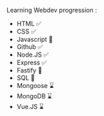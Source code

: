 Learning Webdev progression :
- HTML ✅
- CSS ✅
- Javascript 🚧
- Github ✅
- Node.JS ✅
- Express ✅
- Fastify 🚧
- SQL 🚧
- Mongoose ⌛
- MongoDB ⌛
- Vue.JS ⌛

